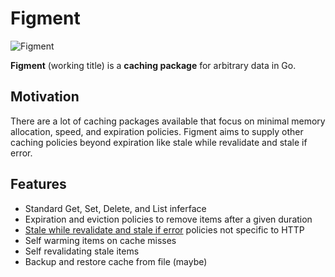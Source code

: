 # Figment

![Figment](https://vignette1.wikia.nocookie.net/disney/images/7/77/Figment.gif/revision/latest?cb=20140727213403)

**Figment** (working title) is a **caching package** for arbitrary data in Go.

## Motivation

There are a lot of caching packages available that focus on minimal memory allocation,
speed, and expiration policies. Figment aims to supply other caching policies beyond
expiration like stale while revalidate and stale if error.

## Features

- Standard Get, Set,  Delete, and List inferface
- Expiration and eviction policies to remove items after a given duration
- [Stale while revalidate and stale if error](https://tools.ietf.org/html/rfc5861) policies not specific to HTTP
- Self warming items on cache misses
- Self revalidating stale items
- Backup and restore cache from file (maybe)